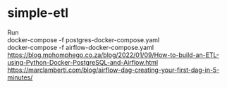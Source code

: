# simple-etl  
Run  
docker-compose -f postgres-docker-compose.yaml  
docker-compose -f airflow-docker-compose.yaml  
https://blog.mphomphego.co.za/blog/2022/01/09/How-to-build-an-ETL-using-Python-Docker-PostgreSQL-and-Airflow.html  
https://marclamberti.com/blog/airflow-dag-creating-your-first-dag-in-5-minutes/
